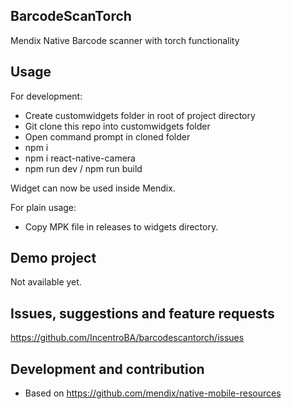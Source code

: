 ## BarcodeScanTorch
Mendix Native Barcode scanner with torch functionality

## Usage
For development:
- Create customwidgets folder in root of project directory
- Git clone this repo into customwidgets folder
- Open command prompt in cloned folder
- npm i
- npm i react-native-camera
- npm run dev / npm run build

Widget can now be used inside Mendix.

For plain usage:
- Copy MPK file in releases to widgets directory.

## Demo project
Not available yet.

## Issues, suggestions and feature requests
https://github.com/IncentroBA/barcodescantorch/issues

## Development and contribution
- Based on https://github.com/mendix/native-mobile-resources
